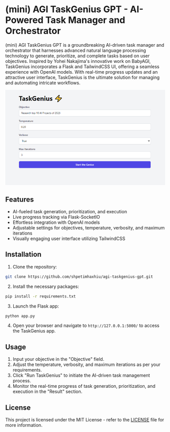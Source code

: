 # (mini) AGI TaskGenius GPT - AI-Powered Task Manager and Orchestrator

(mini) AGI TaskGenius GPT is a groundbreaking AI-driven task manager and orchestrator that harnesses advanced natural language processing technology to generate, prioritize, and complete tasks based on user objectives. Inspired by Yohei Nakajima's innovative work on BabyAGI, TaskGenius incorporates a Flask and TailwindCSS UI, offering a seamless experience with OpenAI models. With real-time progress updates and an attractive user interface, TaskGenius is the ultimate solution for managing and automating intricate workflows.

![(mini) AGI TaskGenius GPT Screenshot](screenshot.png)

## Features

- AI-fueled task generation, prioritization, and execution
- Live progress tracking via Flask-SocketIO
- Effortless integration with OpenAI models
- Adjustable settings for objectives, temperature, verbosity, and maximum iterations
- Visually engaging user interface utilizing TailwindCSS


## Installation

1. Clone the repository:

```bash
git clone https://github.com/shpetimhaxhiu/agi-taskgenius-gpt.git
```

2. Install the necessary packages:

```bash
pip install -r requirements.txt
```

3. Launch the Flask app:

```bash
python app.py
```

4. Open your browser and navigate to `http://127.0.0.1:5000/` to access the TaskGenius app.

## Usage

1. Input your objective in the "Objective" field.
2. Adjust the temperature, verbosity, and maximum iterations as per your requirements.
3. Click "Run TaskGenius" to initiate the AI-driven task management process.
4. Monitor the real-time progress of task generation, prioritization, and execution in the "Result" section.

## License

This project is licensed under the MIT License - refer to the [LICENSE](LICENSE) file for more information.